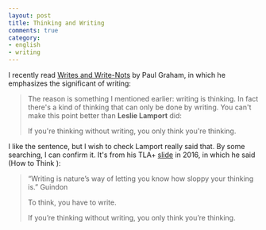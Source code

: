```yaml
---
layout: post
title: Thinking and Writing
comments: true
category:
- english
- writing
---
```


I recently read [Writes and Write-Nots](https://paulgraham.com/writes.html?continueFlag=c8864713145c1506ceee3a6f7e7808c3) by Paul Graham, in which he emphasizes the significant of writing:

> The reason is something I mentioned earlier: writing is thinking. In fact there's a kind of thinking that can only be done by writing. You can't make this point better than **Leslie Lamport** did:
>
> If you're thinking without writing, you only think you're thinking.

I like the sentence, but I wish to check Lamport really said that. By some searching, I can confirm it. It's from his TLA+ [slide](https://www.microsoft.com/en-us/research/wp-content/uploads/2016/07/leslie_lamport.pdf) in 2016, in which he said (How to Think
):

> “Writing is nature’s way of letting you know how sloppy your thinking is.” Guindon
> 
> To think, you have to write.
> 
> If you’re thinking without writing, you only think you’re thinking.